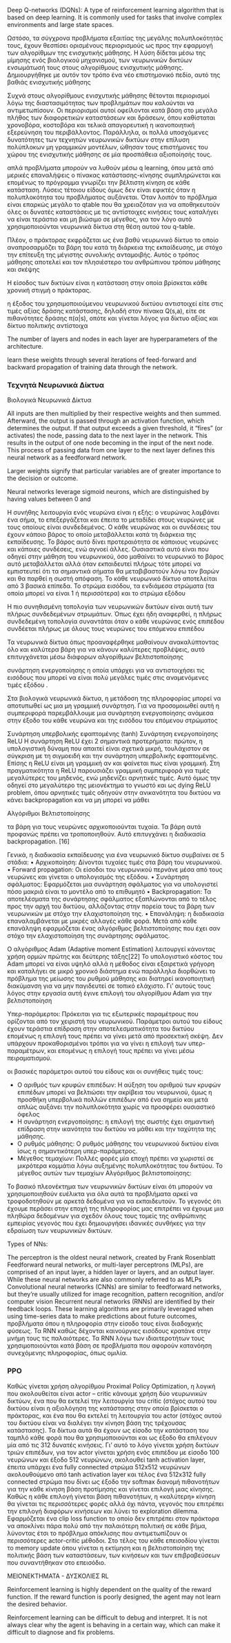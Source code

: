
Deep Q-networks (DQNs): A type of reinforcement learning algorithm that is based on deep learning. It is commonly used for tasks that involve complex environments and large state spaces.

Ωστόσο, τα σύγχρονα προβλήματα εξαιτίας της
μεγάλης πολυπλοκότητάς τους, έχουν θεσπίσει ορισμένους περιορισμούς ως προς
την εφαρμογή των αλγορίθμων της ενισχυτικής μάθησης. Η λύση δίδεται μέσω της
μίμησης ενός βιολογικού μηχανισμού, των νευρωνικών δικτύων
ενσωμάτωσή τους στους αλγορίθμους
ενισχυτικής μάθησης. Δημιουργήθηκε με αυτόν τον τρόπο ένα νέο επιστημονικό πεδίο,
αυτό της βαθιάς ενισχυτικής μάθησης

Συχνά στους αλγορίθμους ενισχυτικής μάθησης θέτονται περιορισμοί λόγω της
διαστασιμότητας των προβλημάτων που καλούνται να αντιμετωπίσουν. Οι περιορισμοί
αυτοί οφείλονται κατά βάση στο μεγάλο πλήθος των διαφορετικών καταστάσεων και
δράσεων, όπου καθίσταται χρονοβόρα, κοστοβόρα και τελικά απαγορευτική η
ικανοποιητική εξερεύνηση του περιβάλλοντος. Παράλληλα, οι πολλά υποσχόμενες
δυνατότητες των τεχνητών νευρωνικών δικτύων στην επίλυση πολύπλοκων μη
γραμμικών μοντέλων, ώθησαν τους επιστήμονες του χώρου της ενισχυτικής μάθησης
σε μία προσπάθεια αξιοποίησής τους.

απλά προβλήματα μπορούν να λυθούν μέσω q learning,
όπου μετά από μερικές επαναλήψεις ο πίνακας κατάστασης-κίνησης
συμπληρώνεται και επομένως το πρόγραμμα γνωρίζει την βέλτιστη κίνηση σε κάθε
κατάσταση. Λύσεις τέτοιου είδους όμως δεν είναι εφικτές όταν η πολυπλοκότητα
του προβλήματος αυξάνεται. Όταν λοιπόν το πρόβλημα είναι επαρκώς μεγάλο το qtable που θα χρειαζόταν για να αποθηκευτούν όλες οι δυνατές καταστάσεις με τις
αντίστοιχες κινήσεις τους καταλήγει να είναι τεράστιο και μη βιώσιμο σε μέγεθος,
για τον λόγο αυτό χρησιμοποιούνται νευρωνικά δίκτυα στη θέση αυτού του q-table.

Πλέον, ο πράκτορας εκφράζεται ως ένα βαθύ νευρωνικό δίκτυο το οποίο
αναπροσαρμόζει τα βάρη του κατά τη διάρκεια της εκπαίδευσης, με στόχο την επίτευξη
της μέγιστης συνολικής ανταμοιβής. Αυτός ο τρόπος μάθησης αποτελεί και τον
πλησιέστερο του ανθρώπινου τρόπου μάθησης και σκέψης

Η είσοδος των δικτύων είναι η κατάσταση στην οποία βρίσκεται κάθε χρονική στιγμή ο
πράκτορας.

η έξοδος του χρησιμοποιούμενου νευρωνικού δικτύου αντιστοιχεί
είτε στις τιμές αξίας δράσης κατάστασης, δηλαδή στον πίνακα Q(s,a), είτε σε
πιθανότητες δράσης π(α|s), οπότε και γίνεται λόγος για δίκτυο αξίας και δίκτυο
πολιτικής αντίστοιχα

 The
number of layers and nodes in each layer are hyperparameters of the architecture.

learn these weights through several iterations of feed-forward and backward
propagation of training data through the network.

### Τεχνητά Νευρωνικά Δίκτυα

Βιολογικά Νευρωνικά Δίκτυα

All inputs are then multiplied by their respective weights and then
summed. Afterward, the output is passed through an activation function, which determines the
output. If that output exceeds a given threshold, it “fires” (or activates) the node, passing data to the
next layer in the network. This results in the output of one node becoming in the input of the next
node. This process of passing data from one layer to the next layer defines this neural network as a
feedforward network.

Larger weights signify that particular
variables are of greater importance to the decision or outcome.

Neural networks leverage sigmoid neurons, which are distinguished by having values between 0 and

 Η
συνήθης λειτουργία ενός νευρώνα είναι η εξής: ο νευρώνας λαμβάνει ένα σήμα, το
επεξεργάζεται και έπειτα το μεταδίδει στους νευρώνες με τους οποίους είναι
συνδεδεμένος.
Ο κάθε νευρώνας και οι συνδέσεις του έχουν κάποιο βάρος το οποίο μεταβάλλεται
κατά τη διάρκεια της εκπαίδευσης. Το βάρος αυτό δίνει προτεραιότητα σε κάποιους
νευρώνες και κάποιες συνδέσεις, ενώ αγνοεί άλλες. Ουσιαστικά αυτό είναι που
οδηγεί στην μάθηση του νευρωνικού, όσο μαθαίνει το νευρωνικό το βάρος αυτό
μεταβάλλεται αλλά όταν εκπαιδευτεί πλήρως τότε μπορεί να εμπιστευτεί ότι τα
σημαντικά σήματα θα μεταβιβαστούν λόγω τον βαρών και θα παρθεί η σωστή
απόφαση.
Το κάθε νευρωνικό δίκτυο αποτελείται από 3 βασικά επίπεδα. Το στρώμα εισόδου,
τα ενδιάμεσα στρώματα (τα οποία μπορεί να είναι 1 ή περισσότερα) και το στρώμα
εξόδου

Η πιο συνηθισμένη τοπολογία των νευρωνικών δικτύων είναι αυτή των πλήρως
συνδεδεμένων στρωμάτων. Όπως έχει ήδη αναφερθεί, η πλήρως συνδεδεμένη
τοπολογία συναντάται όταν ο κάθε νευρώνας ενός επιπέδου συνδέεται πλήρως με
όλους τους νευρώνες του επόμενου επιπέδου

Τα νευρωνικά δίκτυα όπως προαναφέρθηκε μαθαίνουν
ανακαλύπτοντας όλο και καλύτερα βάρη για να κάνουν καλύτερες
προβλέψεις, αυτό επιτυγχάνεται μέσω διάφορων αλγορίθμων
βελτιστοποίησης 

συνάρτηση ενεργοποίησης η οποία υπάρχει
για να αντιστοιχήσει τις εισόδους που μπορεί να είναι πολύ μεγάλες τιμές
στις αναμενόμενες τιμές εξόδου .

Στα βιολογικά νευρωνικά δίκτυα, η μετάδοση της πληροφορίας μπορεί να
αποτυπωθεί ως μια μη γραμμική συνάρτηση. Για να προσομοιωθεί αυτή η
συμπεριφορά παρεμβάλλουμε μια συνάρτηση ενεργοποίησης ανάμεσα στην έξοδο
του κάθε νευρώνα και της εισόδου του επόμενου στρώματος

Συνάρτηση υπερβολικής εφαπτομένης (tanh)
Συνάρτηση ενεργοποίησης ReLU
Η συνάρτηση ReLU έχει 2 σημαντικά προτερήματα: πρώτον, η υπολογιστική δύναμη
που απαιτεί είναι σχετικά μικρή, τουλάχιστον σε σύγκριση με τη σιγμοειδή και την
συνάρτηση υπερβολικής εφαπτομένης. Επίσης η ReLU είναι μη γραμμική αν και
φαίνεται πως είναι γραμμική. Στη πραγματικότητα η ReLU παρουσιάζει γραμμική
συμπεριφορά για τιμές μεγαλύτερες του μηδενός, ενώ μηδενίζει αρνητικές τιμές.
Αυτό όμως την οδηγεί στο μεγαλύτερο της μειονέκτημα το γνωστό και ως dying
ReLU problem, όπου αρνητικές τιμές οδηγούν στην ανικανότητα του δικτύου να
κάνει backpropagation και να μη μπορεί να μάθει

Αλγόριθμοι Βελτιστοποίησης

τα βάρη για τους
νευρώνες αρχικοποιούνται τυχαία. Τα βάρη αυτά προφανώς πρέπει να
τροποποιηθούν. Αυτό επιτυγχάνει η διαδικασία backpropagation. [16]

Γενικά, η διαδικασία εκπαίδευσης για ένα νευρωνικό δίκτυο συμβαίνει σε 5 στάδια:
• Αρχικοποίηση: Δίνονται τυχαίες τιμές στα βάρη του νευρωνικού.
• Forward propagation: Οι είσοδοι του νευρωνικού περνάνε μέσα από τους
νευρώνες και γίνεται ο υπολογισμός της εξόδου.
• Συνάρτηση σφάλματος: Εφαρμόζεται μια συνάρτηση σφάλματος για να
υπολογιστεί πόσο μακριά είναι το μοντέλο από το επιθυμητό
• Backpropagation: Τα αποτελέσματα της συνάρτησης σφάλματος
εξαπλώνονται από το τέλος προς την αρχή του δικτύου, αλλάζοντας στην
πορεία τους τα βάρη των νευρωνικών με στόχο την ελαχιστοποίηση της.
• Επανάληψη: η διαδικασία επαναλαμβάνεται με μικρές αλλαγές κάθε φορά.
Μετά από κάθε επανάληψη εφαρμόζεται ένας αλγόριθμος βελτιστοποίησης
που έχει σαν στόχο την ελαχιστοποίηση της συνάρτησης σφάλματος.

Ο αλγόριθμος Adam (Adaptive moment Estimation) λειτουργεί κάνοντας χρήση
ορμών πρώτης και δεύτερης τάξης[22] Το υπολογιστικό κόστος του Adam μπορεί να είναι υψηλό αλλά η μέθοδος είναι
εξαιρετικά γρήγορη και καταλήγει σε μικρό χρονικό διάστημα ενώ παράλληλα
διορθώνει το πρόβλημα της μείωσης του ρυθμού μάθησης και διατηρεί
ικανοποιητική διακύμανση για να μην παγιδευτεί σε τοπικό ελάχιστο.
Γι’ αυτούς τους λόγος στην εργασία αυτή έγινε επιλογή του αλγορίθμου Adam για
την βελτιστοποίηση


Υπερ-παράμερτοι: Πρόκειται για τις εξωτερικές παραμέτρους που ορίζονται από
τον χειριστή του νευρωνικού. Παράμετροι αυτού του είδους έχουν τεράστια
επίδραση στην αποτελεσματικότητα του δικτύου επομένως η επιλογή τους πρέπει
να γίνει μετά από προσεκτική σκέψη. Δεν υπάρχουν προκαθορισμένοι τρόποι για να
γίνει η επιλογή των υπερ-παραμέτρων, και επομένως η επιλογή τους πρέπει να
γίνει μέσω πειραματισμού.

οι βασικές παράμετροι αυτού του
είδους και οι συνήθεις τιμές τους:
- Ο αριθμός των κρυφών επιπέδων: Η αύξηση του αριθμού των κρυφών
επιπέδων μπορεί να βελτιώσει την ακρίβεια του νευρωνιού, όμως η
προσθήκη υπερβολικά πολλών επιπέδων από ένα σημείο και μετά απλώς
αυξάνει την πολυπλοκότητα χωρίς να προσφέρει ουσιαστικό όφελος
- Η συνάρτηση ενεργοποίησης:  η επιλογή της σωστής έχει σημαντική επίδραση στην ικανότητα του
δικτύου να μάθει και την ταχύτητα της μάθησης.
- O ρυθμός μάθησης: Ο ρυθμός μάθησης του νευρωνικού δικτύου είναι ίσως
η σημαντικότερη υπερ-παράμετρος.
- Μέγεθος τεμαχίων: Πολλές φορές μία εποχή πρέπει να χωριστεί σε
μικρότερα κομμάτια λόγω αυξημένης πολυπλοκότητας του δικτύου. Το
μέγεθος αυτών των τεμαχίων
Αλγόριθμος βελτιστοποίησης:


Το βασικό πλεονέκτημα των νευρωνικών δικτύων είναι ότι μπορούν να
χρησιμοποιηθούν ευέλικτα για όλα αυτά τα προβλήματα αρκεί να τροφοδοτηθούν
με αρκετά δεδομένα για να εκπαιδευτούν. Το γεγονός ότι έχουμε περάσει στην
εποχή της πληροφορίας μας επιτρέπει να έχουμε μια πληθώρα δεδομένων για
σχεδόν όλους τους τομείς της ανθρώπινης εμπειρίας γεγονός που έχει
δημιουργήσει ιδανικές συνθήκες για την εδραίωση των νευρωνικών δικτύων.
 
Types of NNs:

The perceptron is the oldest neural network, created by Frank Rosenblatt
Feedforward neural networks, or multi-layer perceptrons (MLPs), are comprised of an input
layer, a hidden layer or layers, and an output layer. While these neural networks are also
commonly referred to as MLPs
Convolutional neural networks (CNNs) are similar to feedforward networks, but they’re
usually utilized for image recognition, pattern recognition, and/or computer vision
Recurrent neural networks (RNNs) are identified by their feedback loops. These learning
algorithms are primarily leveraged when using time-series data to make predictions about
future outcomes,
προβλήματα όπου η πληροφορία στην είσοδο τους είναι
διαδοχικής φύσεως. Τα RNN καθώς δέχονται καινούργιες εισόδους κρατάνε στην
μνήμη τους τις παλαιότερες. Τα RNN λόγω των ιδιαιτεροτήτων τους χρησιμοποιούνται κατά βάση σε
προβλήματα που αφορούν κατανόηση συνεχόμενης πληροφορίας, όπως ομιλία.

### PPO

Καθώς γίνεται χρήση αλγορίθμου Proximal Policy Optimization, η
λογική που ακολουθείται είναι actor – critic κάνουμε χρήση δύο νευρωνικών
δικτύων, ένα που θα εκτελεί την λειτουργία του critic (στόχος αυτού του
δικτύου είναι η αξιολόγηση της κατάστασης στην οποία βρίσκεται ο
πράκτορας, και ένα που θα εκτελεί τη λειτουργία του actor (στόχος αυτού του
δικτύου είναι να διαλέγει την κίνηση βάση της τρέχουσας κατάστασης). Τα
δίκτυα αυτά θα έχουν ως είσοδο την κατάσταση του ταμπλό κάθε φορά που θα
χρησιμοποιούνται και ως έξοδο θα επιλέγουν μία από τις 312 δυνατές κινήσεις.
Γι’ αυτό το λόγο γίνεται χρήση δικτύων τριών επιπέδων, για τον actor γίνεται
χρήση ενός επιπέδου με είσοδο 100 νευρώνων και έξοδο 512 νευρώνων,
ακολουθεί tanh activation layer, έπειτα υπάρχει ένα fully connected στρώμα
512x512 νευρώνων ακολουθούμενο από tanh activation layer και τέλος ένα
512x312 fully connected στρώμα που δίνει ως έξοδο την softmax διανομή
πιθανοτήτων για την κάθε κίνηση βάση προτίμησης και γίνεται επιλογή μιας
κίνησης. Καθώς η κάθε επιλογή γίνεται βάση πιθανοτήτων, η «καλύτερη»
κίνηση θα γίνεται τις περισσότερες φορές αλλά όχι πάντα, γεγονός που
επιτρέπει την επιλογή διαφόρων κινήσεων και λύνει το exploration dilemma.
Εφαρμόζεται ένα clip loss function το οποίο δεν επιτρέπει στον πράκτορα να
αποκλίνει πάρα πολύ από την παλαιότερη πολιτική σε κάθε βήμα, λύνοντας
έτσι το πρόβλημα απόκλισης που αντιμετωπίζουν οι περισσότερες actor-critic
μέθοδοι.
Στο τέλος του κάθε επεισοδίου γίνεται το memory update όπου γίνεται η
εκτίμηση και η βελτιστοποίηση της πολιτικής βάση των καταστάσεων, των
κινήσεων και των επιβραβεύσεων που συναντήθηκαν στο επεισόδιο.


ΜΕΙΟΝΕΚΤΗΜΑΤΑ - ΔΥΣΚΟΛΙΕΣ RL

Reinforcement learning is highly dependent on the quality of the reward function. If the reward function is poorly designed, the agent may not learn the desired behavior.

Reinforcement learning can be difficult to debug and interpret. It is not always clear why the agent is behaving in a certain way, which can make it difficult to diagnose and fix problems.